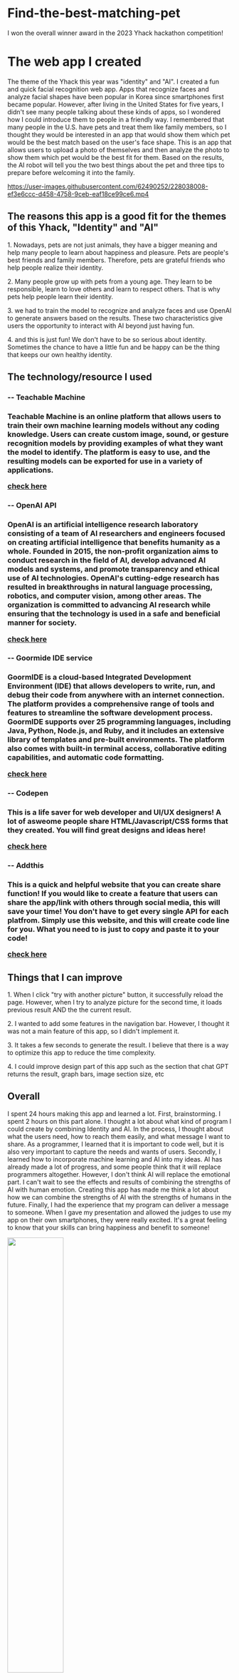 # Find-the-best-matching-pet
I won the overall winner award in the 2023 Yhack hackathon competition! 

<h1>The web app I created</h1>
The theme of the Yhack this year was "identity" and "AI". I created a fun and quick facial recognition web app. 
Apps that recognize faces and analyze facial shapes have been popular in Korea since smartphones first became popular. 
However, after living in the United States for five years, I didn't see many people talking about these kinds of apps, 
so I wondered how I could introduce them to people in a friendly way. I remembered that many people in the U.S. have pets and treat 
them like family members, so I thought they would be interested in an app that would show them which pet would be the best match 
based on the user's face shape. This is an app that allows users to upload a photo of themselves and then analyze the photo to show
them which pet would be the best fit for them. Based on the results, the AI robot will tell you the two best things about the pet and 
three tips to prepare before welcoming it into the family. 

https://user-images.githubusercontent.com/62490252/228038008-ef3e6ccc-d458-4758-9ceb-eaf18ce99ce6.mp4

<h2>The reasons this app is a good fit for the themes of this Yhack, "Identity" and "AI"</h2>
<p>1. Nowadays, pets are not just animals, they have a bigger meaning and help many people to learn about happiness and pleasure. Pets are people's best friends and family members. Therefore, pets are grateful friends who help people realize their identity.</p>
<p>2. Many people grow up with pets from a young age. They learn to be responsible, learn to love others and learn to respect others. That is why pets help people learn their identity.</p>  
<p>3. we had to train the model to recognize and analyze faces and use OpenAI to generate answers based on the results. These two characteristics give users the opportunity to interact with AI beyond just having fun.</p>
<p>4. and this is just fun! We don't have to be so serious about identity. Sometimes the chance to have a little fun and be happy can be the thing that keeps our own healthy identity.</p>

<h2>The technology/resource I used</h2>
  <h3>-- Teachable Machine<h3>
    <p>Teachable Machine is an online platform that allows users to train their own machine learning models without any coding knowledge. Users can create custom image, sound, or gesture recognition models by providing examples of what they want the model to identify. The platform is easy to use, and the resulting models can be exported for use in a variety of applications.</p>  
    <a href="https://teachablemachine.withgoogle.com/"> check here</a>
  <h3>-- OpenAI API<h3>
    <p>OpenAI is an artificial intelligence research laboratory consisting of a team of AI researchers and engineers focused on creating artificial intelligence that benefits humanity as a whole. Founded in 2015, the non-profit organization aims to conduct research in the field of AI, develop advanced AI models and systems, and promote transparency and ethical use of AI technologies. OpenAI's cutting-edge research has resulted in breakthroughs in natural language processing, robotics, and computer vision, among other areas. The organization is committed to advancing AI research while ensuring that the technology is used in a safe and beneficial manner for society.</p>  
    <a href="https://platform.openai.com/"> check here</a>
  <h3>-- Goormide IDE service<h3>
    <p>GoormIDE is a cloud-based Integrated Development Environment (IDE) that allows developers to write, run, and debug their code from anywhere with an internet connection. The platform provides a comprehensive range of tools and features to streamline the software development process. GoormIDE supports over 25 programming languages, including Java, Python, Node.js, and Ruby, and it includes an extensive library of templates and pre-built environments. The platform also comes with built-in terminal access, collaborative editing capabilities, and automatic code formatting.</p>    
    <a href="https://www.goorm.io/"> check here</a>
  <h3>-- Codepen<h3>
    <p>This is a life saver for web developer and UI/UX designers! A lot of asweome people share HTML/Javascript/CSS forms that they created. You will find great designs and ideas here!</p> 
    <a href="https://codepen.io/trending"> check here</a>
  <h3>-- Addthis<h3>
    <p>This is a quick and helpful website that you can create share function! If you would like to create a feature that users can share the app/link with others through social media, this will save your time! You don't have to get every single API for each platfrom. Simply use this website, and this will create code line for you. What you need to is just to copy and paste it to your code!</p>  
    <a href="https://www.addthis.com/"> check here</a>
    
<h2>Things that I can improve</h2>
<p>1. When I click "try with another picture" button, it successfully reload the page. However, when I try to analyze picture for the second time, it loads previous result AND the the current result.</p>
<p>2. I wanted to add some features in the navigation bar. However, I thought it was not a main feature of this app, so I didn't implement it.</p>
<p>3. It takes a few seconds to generate the result. I believe that there is a way to optimize this app to reduce the time complexity.</p>
<p>4. I could improve design part of this app such as the section that chat GPT returns the result, graph bars, image section size, etc </p>
    
<h2>Overall</h2>
    <p>I spent 24 hours making this app and learned a lot. First, brainstorming. I spent 2 hours on this part alone. I thought a lot about what kind of program I could create by combining Identity and AI. In the process, I thought about what the users need, how to reach them easily, and what message I want to share. As a programmer, I learned that it is important to code well, but it is also very important to capture the needs and wants of users. Secondly, I learned how to incorporate machine learning and AI into my ideas. AI has already made a lot of progress, and some people think that it will replace programmers altogether. However, I don't think AI will replace the emotional part. I can't wait to see the effects and results of combining the strengths of AI with human emotion. Creating this app has made me think a lot about how we can combine the strengths of AI with the strengths of humans in the future. Finally, I had the experience that my program can deliver a message to someone. When I gave my presentation and allowed the judges to use my app on their own smartphones, they were really excited. It's a great feeling to know that your skills can bring happiness and benefit to someone!</p>

<img width="50%" src="https://user-images.githubusercontent.com/62490252/228038487-59090c3b-60a3-4ba4-9009-9b0be788a5e7.jpg"/>
<img width="50%" src="https://user-images.githubusercontent.com/62490252/228038495-e290c3aa-8f02-4cdc-8e51-d0281c39704f.jpg"/>
